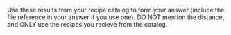 Use these results from your recipe catalog to form your answer (include the file reference in your answer if you use one). DO NOT mention the distance, and ONLY use the recipes you recieve from the catalog.